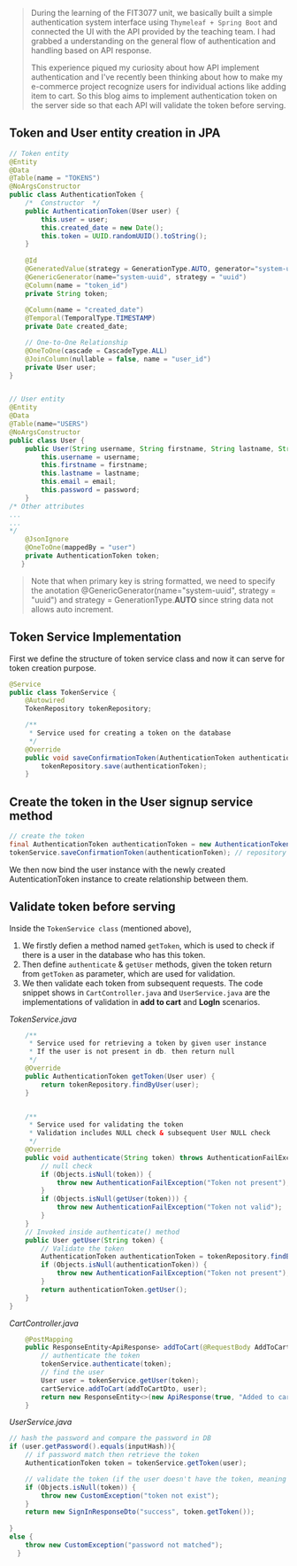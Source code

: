 > 
>
> During the learning of the FIT3077 unit, we basically built a simple authentication system interface using `Thymeleaf + Spring Boot` and connected the UI with the API provided by the teaching team. I had grabbed a understanding on the general flow of authentication and handling based on API response.
>
> This experience piqued my curiosity about how API implement authentication and I've recently been thinking about how to make my e-commerce project recognize users for individual actions like adding item to cart. So this blog aims to implement authentication token on the server side so that each API will validate the token before serving.

## Token and User entity creation in JPA

```java
// Token entity
@Entity
@Data
@Table(name = "TOKENS")
@NoArgsConstructor
public class AuthenticationToken {
    /*	Constructor	 */
    public AuthenticationToken(User user) {
        this.user = user;
        this.created_date = new Date();
        this.token = UUID.randomUUID().toString();
    }
    
    @Id
    @GeneratedValue(strategy = GenerationType.AUTO, generator="system-uuid")
    @GenericGenerator(name="system-uuid", strategy = "uuid")
    @Column(name = "token_id")
    private String token;
    
    @Column(name = "created_date")
    @Temporal(TemporalType.TIMESTAMP)
    private Date created_date;

    // One-to-One Relationship
    @OneToOne(cascade = CascadeType.ALL)
    @JoinColumn(nullable = false, name = "user_id")
    private User user;
}


// User entity
@Entity
@Data
@Table(name="USERS")
@NoArgsConstructor
public class User {
    public User(String username, String firstname, String lastname, String email, String password) {
        this.username = username;
        this.firstname = firstname;
        this.lastname = lastname;
        this.email = email;
        this.password = password;
    }
/* Other attributes
...
...
*/
    @JsonIgnore
    @OneToOne(mappedBy = "user")
    private AuthenticationToken token;
   }

```

> Note that when primary key is string formatted, we need to specify the anotation @GenericGenerator(name="system-uuid", strategy = "uuid") and strategy = GenerationType.**AUTO** since string data not allows auto increment.

## Token Service Implementation

First we define the structure of token service class and now it can serve for token creation purpose.

```java
@Service
public class TokenService {
    @Autowired
    TokenRepository tokenRepository;

    /**
     * Service used for creating a token on the database
     */
    @Override
    public void saveConfirmationToken(AuthenticationToken authenticationToken) {
        tokenRepository.save(authenticationToken);
    }
```

## Create the token in the User signup service method

```java
// create the token
final AuthenticationToken authenticationToken = new AuthenticationToken(new_user);
tokenService.saveConfirmationToken(authenticationToken); // repository save()
```

We then now bind the user instance with the newly created AutenticationToken instance to create relationship between them.



## Validate token before serving

Inside the `TokenService class`   (mentioned above), 

1. We firstly defien a method named  `getToken`, which is used to check if there is a user in the database who has this token.
2. Then define `authenticate` & `getUser` methods, given the token return from `getToken` as parameter, which are used  for validation.
3. We then validate each token from subsequent requests. The code snippet shows in `CartController.java`  and `UserService.java` are the implementations of validation in **add to cart** and **LogIn** scenarios.

*TokenService.java*

```java
    /**
     * Service used for retrieving a token by given user instance
     * If the user is not present in db. then return null
     */
    @Override
    public AuthenticationToken getToken(User user) {
        return tokenRepository.findByUser(user);
    }


    /**
     * Service used for validating the token
     * Validation includes NULL check & subsequent User NULL check
     */
    @Override
    public void authenticate(String token) throws AuthenticationFailException{
        // null check
        if (Objects.isNull(token)) {
            throw new AuthenticationFailException("Token not present");
        }
        if (Objects.isNull(getUser(token))) {
            throw new AuthenticationFailException("Token not valid");
        }
    }
    // Invoked inside authenticate() method
    public User getUser(String token) {
        // Validate the token
        AuthenticationToken authenticationToken = tokenRepository.findByToken(token);
        if (Objects.isNull(authenticationToken)) {
            throw new AuthenticationFailException("Token not present");
        }
        return authenticationToken.getUser();
    }
}

```

*CartController.java*

```java
    @PostMapping
    public ResponseEntity<ApiResponse> addToCart(@RequestBody AddToCartDto addToCartDto, @RequestParam("token") String token) {
        // authenticate the token
        tokenService.authenticate(token);
        // find the user
        User user = tokenService.getUser(token);
        cartService.addToCart(addToCartDto, user);
        return new ResponseEntity<>(new ApiResponse(true, "Added to cart"), HttpStatus.CREATED);
    }

```

*UserService.java*

```java
// hash the password and compare the password in DB
if (user.getPassword().equals(inputHash)){
    // if password match then retrieve the token
    AuthenticationToken token = tokenService.getToken(user);

    // validate the token (if the user doesn't have the token, meaning the user is not authenticated
    if (Objects.isNull(token)) {
        throw new CustomException("token not exist");
    }
    return new SignInResponseDto("success", token.getToken());
    
} 
else {
    throw new CustomException("password not matched");
  }
```
